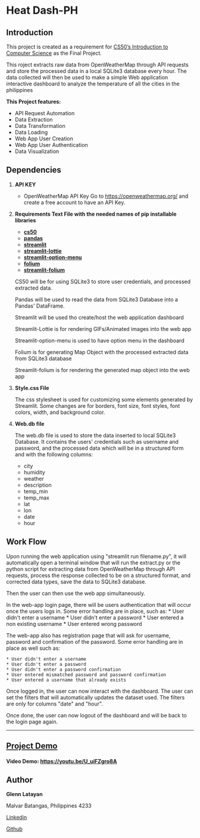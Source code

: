 # Heat Dash-PH

## __Introduction__
This project is created as a requirement for [CS50’s Introduction to Computer Science](https://https://cs50.harvard.edu/x/2023/) as the Final Project.

This roject extracts raw data from OpenWeatherMap through API requests and store the processed data in a local SQLite3 database every hour. The data collected will then be used to make a simple Web application interactive dashboard to analyze the temperature of all the cities in the philippines

__This Project features:__
* API Request Automation
* Data Extraction
* Data Transformation
* Data Loading
* Web App User Creation
* Web App User Authentication
* Data Visualization

## __Dependencies__

1. __API KEY__
    * OpenWeatherMap API Key
        Go to https://openweathermap.org/ and create a free account to have an API Key. 

2. __Requirements Text File with the needed names of pip installable libraries__
    * [__cs50__](https://pypi.org/project/cs50/)
    * [__pandas__](https://pypi.org/project/pandas/)
    * [__streamlit__](https://pypi.org/project/streamlit/)
    * [__streamlit-lottie__](https://pypi.org/project/streamlit-lottie/)
    * [__streamlit-option-menu__](https://pypi.org/project/streamlit-option-menu/)
    * [__folium__](https://pypi.org/project/folium/)
    * [__streamlit-folium__](https://pypi.org/project/streamlit-folium/)

    CS50 will be for using SQLite3 to store user credentials, and processed extracted data.

    Pandas will be used to read the data from SQLite3 Database into a Pandas' DataFrame.

    Streamlit will be used tho create/host the web application dashboard

    Streamlit-Lottie is for rendering GIFs/Animated images into the web app

    Streamlit-option-menu is used to have option menu in the dashboard

    Folium is for generating Map Object with the processed extracted data from SQLite3 database

    Streamlit-folium is for rendering the generated map object into the web app


3. __Style.css File__

    The css stylesheet is used for customizing some elements generated by Streamlit.
    Some changes are for borders, font size, font styles, font colors, width, and background color.

3. __Web.db file__

    The web.db file is used to store the data inserted to local SQLite3 Database. It contains the users' credentials such as username and password, and the processed data which will be in a structured form and with the following columns:

    * city
    * humidity
    * weather
    * description
    * temp_min
    * temp_max
    * lat
    * lon
    * date
    * hour 

## Work Flow

Upon running the web application using "streamlit run filename.py", it will automatically open a terminal window that will run the extract.py or the python script for extracting data from OpenWeatherMap through API requests, process the response collected to be on a structured format, and corrected data types, save the data to SQLite3 database.

Then the user can then use the web app simultaneously.

In the web-app login page, there will be users authentication that will occur once the users logs in. Some error handling are in place, such as:
    * User didn't enter a username
    * User didn't enter a password
    * User entered a non existing username
    * User entered wrong password

The web-app also has registration page that will ask for username, password and confirmation of the password. Some error handling are in place as well such as:

    * User didn't enter a username
    * User didn't enter a password
    * User didn't enter a password confirmation
    * User entered mismatched password and password confirmation
    * User entered a username that already exists

Once logged in, the user can now interact with the dashboard. The user can set the filters that will automatically updates the dataset used. The filters are only for columns "date" and "hour".

Once done, the user can now logout of the dashboard and will be back to the login page again.

___
## [__Project Demo__](https://youtu.be/U_uiFZgro8A)
#### Video Demo:  https://youtu.be/U_uiFZgro8A
## __Author__
__Glenn Latayan__

Malvar Batangas, Philippines 4233

[Linkedin](https://www.linkedin.com/in/latayanglenn0920/)

[Github](https://github.com/glenndoughl)